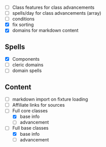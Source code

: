 - [ ] Class features for class advancements
- [ ] spells/day for class advancements (array)
- [ ] conditions
- [X] fix sorting
- [X] domains for markdown content

## Spells

- [X] Components
- [ ] cleric domains
- [ ] domain spells

## Content

- [ ] markdown import on fixture loading
- [ ] Affiliate links for sources
- [ ] Full core classes
    - [X] base info
    - [ ] advancement
- [ ] Full base classes
    - [X] base info
    - [ ] advancement
